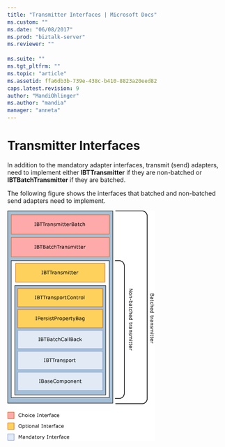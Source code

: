 ```yaml
---
title: "Transmitter Interfaces | Microsoft Docs"
ms.custom: ""
ms.date: "06/08/2017"
ms.prod: "biztalk-server"
ms.reviewer: ""

ms.suite: ""
ms.tgt_pltfrm: ""
ms.topic: "article"
ms.assetid: ffa6db3b-739e-438c-b410-8823a20eed82
caps.latest.revision: 9
author: "MandiOhlinger"
ms.author: "mandia"
manager: "anneta"
---
```

# Transmitter Interfaces
In addition to the mandatory adapter interfaces, transmit (send) adapters, need to implement either **IBTTransmitter** if they are non-batched or **IBTBatchTransmitter** if they are batched.  
  
 The following figure shows the interfaces that batched and non-batched send adapters need to implement.  
  
 ![](../core/media/transmitterinterfaces.gif "TransmitterInterfaces")